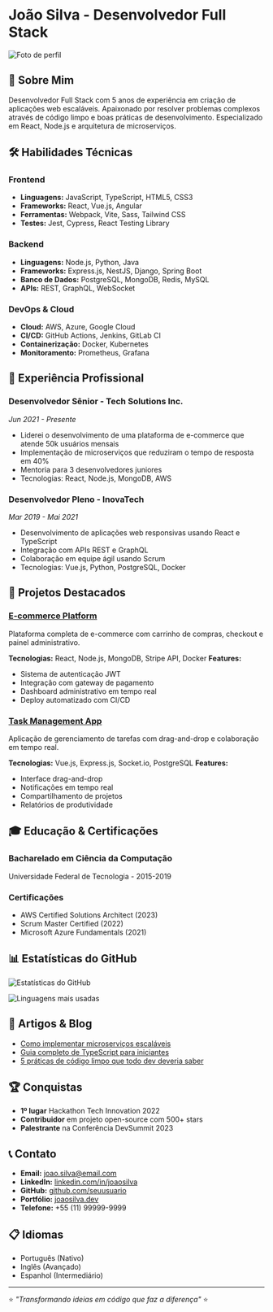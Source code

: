 # João Silva - Desenvolvedor Full Stack

![Foto de perfil](https://exemplo.com/foto-perfil.jpg)

## 👋 Sobre Mim

Desenvolvedor Full Stack com 5 anos de experiência em criação de aplicações web escaláveis. Apaixonado por resolver problemas complexos através de código limpo e boas práticas de desenvolvimento. Especializado em React, Node.js e arquitetura de microserviços.

## 🛠 Habilidades Técnicas

### Frontend
- **Linguagens:** JavaScript, TypeScript, HTML5, CSS3
- **Frameworks:** React, Vue.js, Angular
- **Ferramentas:** Webpack, Vite, Sass, Tailwind CSS
- **Testes:** Jest, Cypress, React Testing Library

### Backend
- **Linguagens:** Node.js, Python, Java
- **Frameworks:** Express.js, NestJS, Django, Spring Boot
- **Banco de Dados:** PostgreSQL, MongoDB, Redis, MySQL
- **APIs:** REST, GraphQL, WebSocket

### DevOps & Cloud
- **Cloud:** AWS, Azure, Google Cloud
- **CI/CD:** GitHub Actions, Jenkins, GitLab CI
- **Containerização:** Docker, Kubernetes
- **Monitoramento:** Prometheus, Grafana

## 💼 Experiência Profissional

### Desenvolvedor Sênior - Tech Solutions Inc.
*Jun 2021 - Presente*

- Liderei o desenvolvimento de uma plataforma de e-commerce que atende 50k usuários mensais
- Implementação de microserviços que reduziram o tempo de resposta em 40%
- Mentoria para 3 desenvolvedores juniores
- Tecnologias: React, Node.js, MongoDB, AWS

### Desenvolvedor Pleno - InovaTech
*Mar 2019 - Mai 2021*

- Desenvolvimento de aplicações web responsivas usando React e TypeScript
- Integração com APIs REST e GraphQL
- Colaboração em equipe ágil usando Scrum
- Tecnologias: Vue.js, Python, PostgreSQL, Docker

## 🚀 Projetos Destacados

### [E-commerce Platform](https://github.com/seuusuario/ecommerce-platform)
Plataforma completa de e-commerce com carrinho de compras, checkout e painel administrativo.

**Tecnologias:** React, Node.js, MongoDB, Stripe API, Docker
**Features:**
- Sistema de autenticação JWT
- Integração com gateway de pagamento
- Dashboard administrativo em tempo real
- Deploy automatizado com CI/CD

### [Task Management App](https://github.com/seuusuario/task-manager)
Aplicação de gerenciamento de tarefas com drag-and-drop e colaboração em tempo real.

**Tecnologias:** Vue.js, Express.js, Socket.io, PostgreSQL
**Features:**
- Interface drag-and-drop
- Notificações em tempo real
- Compartilhamento de projetos
- Relatórios de produtividade

## 🎓 Educação & Certificações

### Bacharelado em Ciência da Computação
Universidade Federal de Tecnologia - 2015-2019

### Certificações
- AWS Certified Solutions Architect (2023)
- Scrum Master Certified (2022)
- Microsoft Azure Fundamentals (2021)

## 📊 Estatísticas do GitHub

![Estatísticas do GitHub](https://github-readme-stats.vercel.app/api?username=seuusuario&show_icons=true&theme=radical)

![Linguagens mais usadas](https://github-readme-stats.vercel.app/api/top-langs/?username=seuusuario&layout=compact&theme=radical)

## 📝 Artigos & Blog

- [Como implementar microserviços escaláveis](https://meublog.com/microservicos)
- [Guia completo de TypeScript para iniciantes](https://meublog.com/typescript-guide)
- [5 práticas de código limpo que todo dev deveria saber](https://meublog.com/codigo-limpo)

## 🏆 Conquistas

- **1º lugar** Hackathon Tech Innovation 2022
- **Contribuidor** em projeto open-source com 500+ stars
- **Palestrante** na Conferência DevSummit 2023

## 📞 Contato

- **Email:** joao.silva@email.com
- **LinkedIn:** [linkedin.com/in/joaosilva](https://linkedin.com/in/joaosilva)
- **GitHub:** [github.com/seuusuario](https://github.com/seuusuario)
- **Portfólio:** [joaosilva.dev](https://joaosilva.dev)
- **Telefone:** +55 (11) 99999-9999

## 📋 Idiomas

- Português (Nativo)
- Inglês (Avançado)
- Espanhol (Intermediário)

---

⭐ *"Transformando ideias em código que faz a diferença"* ⭐